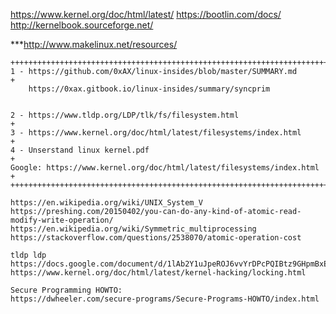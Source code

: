 https://www.kernel.org/doc/html/latest/
https://bootlin.com/docs/
http://kernelbook.sourceforge.net/

***http://www.makelinux.net/resources/


	++++++++++++++++++++++++++++++++++++++++++++++++++++++++++++++++++++++++++++++++
	1 - https://github.com/0xAX/linux-insides/blob/master/SUMMARY.md               +
		https://0xax.gitbook.io/linux-insides/summary/syncprim

	
	2 - https://www.tldp.org/LDP/tlk/fs/filesystem.html                            +
	3 - https://www.kernel.org/doc/html/latest/filesystems/index.html              +
	4 - Unserstand linux kernel.pdf                                                +
	Google: https://www.kernel.org/doc/html/latest/filesystems/index.html          +
	++++++++++++++++++++++++++++++++++++++++++++++++++++++++++++++++++++++++++++++++


~~~~~~~~~~~~~~~~~~~~~~~~~~ atomic operations
https://en.wikipedia.org/wiki/UNIX_System_V
https://preshing.com/20150402/you-can-do-any-kind-of-atomic-read-modify-write-operation/
https://en.wikipedia.org/wiki/Symmetric_multiprocessing
https://stackoverflow.com/questions/2538070/atomic-operation-cost

tldp ldp https://docs.google.com/document/d/1lAb2Y1uJpeROJ6vvYrDPcPQIBtz9GHpmBxE0EhtnrHc/edit
https://www.kernel.org/doc/html/latest/kernel-hacking/locking.html
~~~~~~~~~~~~~~~~~~~~~~~~~~~~~~~~~~~~~~~~~~~~~~~~~~~~~~

~~~~~~~~~~~~~~~~~~~~~~~~~ Read in future
Secure Programming HOWTO:
https://dwheeler.com/secure-programs/Secure-Programs-HOWTO/index.html
~~~~~~~~~~~~~~~~~~~~~~~~~~~~~~~~~~~~~~~~~~~~~~~~~~~~~~